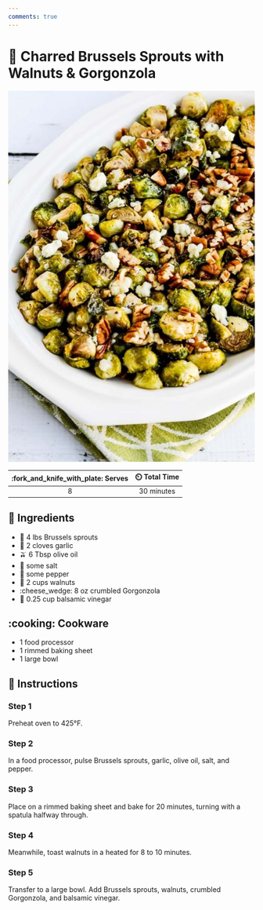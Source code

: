 ```yaml
---
comments: true
---
```

# :broccoli: Charred Brussels Sprouts with Walnuts & Gorgonzola

![Charred Brussels Sprouts with Walnuts & Gorgonzola](../assets/images/charred-brussels-sprouts-with-walnuts-&-gorgonzola.jpg)

| :fork_and_knife_with_plate: Serves | :timer_clock: Total Time |
|:----------------------------------:|:-----------------------: |
| 8 | 30 minutes |

## :salt: Ingredients

- :broccoli: 4 lbs Brussels sprouts
- :garlic: 2 cloves garlic
- :olive: 6 Tbsp olive oil
- :salt: some salt
- :salt: some pepper
- :chestnut: 2 cups walnuts
- :cheese_wedge: 8 oz crumbled Gorgonzola
- :champagne: 0.25 cup balsamic vinegar

## :cooking: Cookware

- 1 food processor
- 1 rimmed baking sheet
- 1 large bowl

## :pencil: Instructions

### Step 1

Preheat oven to 425°F.

### Step 2

In a food processor, pulse Brussels sprouts, garlic, olive oil, salt, and pepper.

### Step 3

Place on a rimmed baking sheet and bake for 20 minutes, turning with a spatula halfway through.

### Step 4

Meanwhile, toast walnuts in a heated for 8 to 10 minutes.

### Step 5

Transfer to a large bowl. Add Brussels sprouts, walnuts, crumbled Gorgonzola, and balsamic vinegar.
